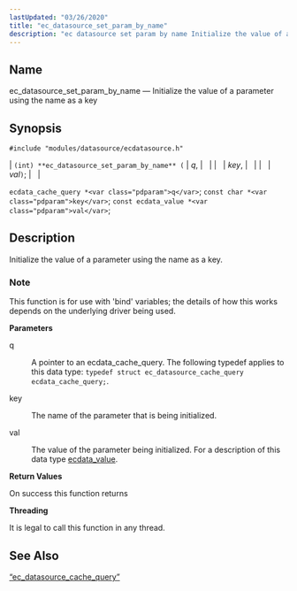 ```yaml
---
lastUpdated: "03/26/2020"
title: "ec_datasource_set_param_by_name"
description: "ec datasource set param by name Initialize the value of a parameter using the name as a key int ec datasource set param by name q key val ecdata cache query q const char key const ecdata value val Initialize the value of a parameter using the name as a..."
---
```


<a name="apis.ec_datasource_set_param_by_name"></a> 
## Name

ec_datasource_set_param_by_name — Initialize the value of a parameter using the name as a key

## Synopsis

`#include "modules/datasource/ecdatasource.h"`

| `(int) **ec_datasource_set_param_by_name** (` | <var class="pdparam">q</var>, |   |
|   | <var class="pdparam">key</var>, |   |
|   | <var class="pdparam">val</var>`)`; |   |

`ecdata_cache_query *<var class="pdparam">q</var>`;
`const char *<var class="pdparam">key</var>`;
`const ecdata_value *<var class="pdparam">val</var>`;<a name="idp49742000"></a> 
## Description

Initialize the value of a parameter using the name as a key.

### Note

This function is for use with 'bind' variables; the details of how this works depends on the underlying driver being used.

**<a name="idp49744272"></a> Parameters**

<dl class="variablelist">

<dt>q</dt>

<dd>

A pointer to an ecdata_cache_query. The following typedef applies to this data type: `typedef struct ec_datasource_cache_query ecdata_cache_query;`.

</dd>

<dt>key</dt>

<dd>

The name of the parameter that is being initialized.

</dd>

<dt>val</dt>

<dd>

The value of the parameter being initialized. For a description of this data type [ecdata_value](/momentum/3/3-api/structs-ecdata-value).

</dd>

</dl>

**<a name="idp49752032"></a> Return Values**

On success this function returns

**<a name="idp49752960"></a> Threading**

It is legal to call this function in any thread.

<a name="idp49754384"></a> 
## See Also

[“ec_datasource_cache_query”](/momentum/3/3-api/structs-ec-datasource-cache-query)